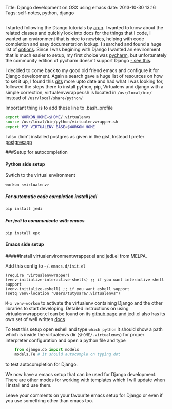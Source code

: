 Title: Django development on OSX using emacs
date: 2013-10-30 13:16
Tags: self-notes, python, django
## 

I started following the Django tutorials by [arun](http://arunrocks.com/building-a-hacker-news-clone-in-django-part-1/). I wanted to know about the related classes and quickly look into docs for the things that I code, I wanted an environment that is nice to newbies, helping with code completion and easy documentation lookup. I searched and found a huge list of [options](http://www.quora.com/Which-IDEs-are-best-suited-for-Django-development). Since I was begining with Django I wanted an environment that is much easier to setup, my first choice was [pycharm](http://www.jetbrains.com/pycharm/), but unfortunately the community edition of pycharm doesn't support Django [- see this](http://www.jetbrains.com/pycharm/features/editions_comparison_matrix.html).

I decided to come back to my good old friend emacs and configure it for Django development. Again a search gave a huge list of resources on how to set it up, I found this [gits](https://gist.github.com/panuta/1852087) more upto date and had what I was looking for, followed the steps there to install python, pip, Virtualenv and django with a simple correction, virtualenvwrapper.sh is located in ```/usr/local/bin/``` instead of ```/usr/local/share/python/```

Important thing is to add these line to .bash_profile
```bash
export WORKON_HOME=$HOME/.virtualenvs
source /usr/local/bin/python/virtualenvwrapper.sh
export PIP_VIRTUALENV_BASE=$WORKON_HOME
```
I also didn't installed postgres as given in the gist, Instead I prefer [postgresapp](http://postgresapp.com/)

###Setup for autocompletion
#### Python side setup

Swtich to the virtual environment
```python
workon <virtualenv>
```
##### For automatic code completion install jedi
```bash
pip install jedi
```
##### For jedi to communicate with emacs
```bash
pip install epc
```
#### Emacs side setup

#####Install virtualenvironmentwrapper.el and jedi.el from MELPA.

Add this config to ```~/.emacs.d/init.el```
```elisp
(require 'virtualenvwrapper)
(venv-initialize-interactive-shells) ;; if you want interactive shell support
(venv-initialize-eshell) ;; if you want eshell support
(setq venv-location "Users/tutysara/.virtualenvs")
```

```M-x venv-workon``` to activate the virtualenv containing Django and the other libraries to start developing. Detailed instructions on using virtualenvwrapper.el can be found on its [github page](https://github.com/porterjamesj/virtualenvwrapper.el) and jedi.el also has its own set of well written [docs](http://tkf.github.io/emacs-jedi/)

To test this setup open eshell and type ```which python``` it should show a path which is inside the virtualenvs dir (```$HOME/.virtualenvs```) for proper interpreter configuration
and open a python file and type
```python
    from django.db import models
    models.Te # it should autocomple on typing dot
```
to test autocompletion for Django.

We now have a emacs setup that can be used for Django development.
There are other modes for working with templates which I will update when I install and use them.

Leave your comments on your favourite emacs setup for Django or even if you use something other than emacs too.
